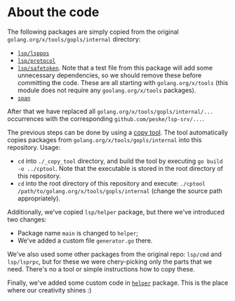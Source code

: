 # About the code

The following packages are simply copied from the original `golang.org/x/tools/gopls/internal` directory:

- [`lsp/lsppos`](../lsp/lsppos)
- [`lsp/protocol`](../lsp/protocol)
- [`lsp/safetoken`](../lsp/safetoken). Note that a test file from this package will add some unnecessary dependencies,
  so we should remove these before committing the code. These are all starting with `golang.org/x/tools` (this module
  does not require any `goolang.org/x/tools` packages).
- [`span`](../span)

After that we have replaced all `golang.org/x/tools/gopls/internal/...` occurrences with the corresponding
`github.com/peske/lsp-srv/...`.

The previous steps can be done by using a [copy tool](../_copy_tool). The tool automatically copies packages from
`golang.org/x/tools/gopls/internal` into this repository. Usage:

- `cd` into `./_copy_tool` directory, and build the tool by executing `go build -o ../cptool`. Note that the executable
  is stored in the root directory of this repository.
- `cd` into the root directory of this repository and execute: `./cptool /path/to/golang.org/x/tools/gopls/internal`
  (change the source path appropriately).

Additionally, we've copied `lsp/helper` package, but there we've introduced two changes:

- Package name `main` is changed to `helper`;
- We've added a custom file `generator.go` there.

We've also used some other packages from the original repo: `lsp/cmd` and `lsp/lsprpc`, but for these we were
chery-picking only the parts that we need. There's no a tool or simple instructions how to copy these.

Finally, we've added some custom code in [`helper`](../helper) package. This is the place where our creativity shines :)
